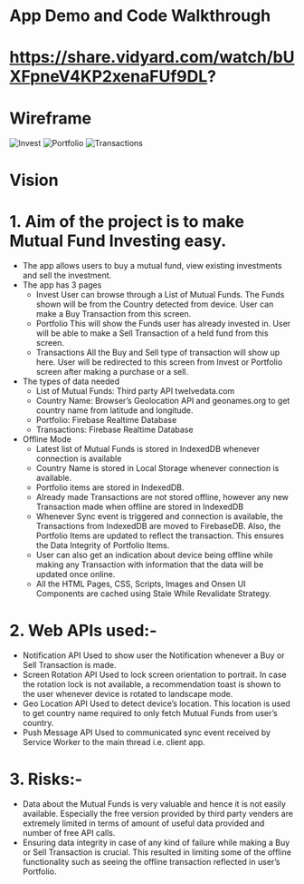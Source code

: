 # App Demo and Code Walkthrough
# https://share.vidyard.com/watch/bUXFpneV4KP2xenaFUf9DL?

# Wireframe
![Invest](https://github.com/abhaymlimaye/mutual-fund_pwa/assets/32418776/9bd1a916-0c9a-446d-a3c0-8dd6e0c6a493)
![Portfolio](https://github.com/abhaymlimaye/mutual-fund_pwa/assets/32418776/c3199a3b-1c16-460a-ab83-100e77582a4b)
![Transactions](https://github.com/abhaymlimaye/mutual-fund_pwa/assets/32418776/a6edf827-3613-4c57-9325-8ca36e39c620)

# Vision
# 1.	Aim of the project is to make Mutual Fund Investing easy.
* The app allows users to buy a mutual fund, view existing investments and sell the investment.
* The app has 3 pages
    - Invest
    User can browse through a List of Mutual Funds. The Funds shown will be from the Country detected from device. User can make a Buy Transaction from this screen.
    -	Portfolio
    This will show the Funds user has already invested in. User will be able to make a Sell Transaction of a held fund from this screen.
    -	Transactions
All the Buy and Sell type of transaction will show up here. User will be redirected to this screen from Invest or Portfolio screen after making a purchase or a sell.
*	The types of data needed
    -	List of Mutual Funds: Third party API twelvedata.com
    -	Country Name: Browser’s Geolocation API and geonames.org to get country name from latitude and longitude.
    -	Portfolio: Firebase Realtime Database
    -	Transactions: Firebase Realtime Database
*	Offline Mode
    -	Latest list of Mutual Funds is stored in IndexedDB whenever connection is available
    -	Country Name is stored in Local Storage whenever connection is available.
    -	Portfolio items are stored in IndexedDB. 
    -	Already made Transactions are not stored offline, however any new Transaction made when offline are stored in IndexedDB
    -	Whenever Sync event is triggered and connection is available, the Transactions from IndexedDB are moved to FirebaseDB. Also, the Portfolio Items are updated to reflect the transaction. This ensures the Data Integrity of Portfolio Items.
    -	User can also get an indication about device being offline while making any Transaction with information that the data will be updated once online. 
    -	All the HTML Pages, CSS, Scripts, Images and Onsen UI Components are cached using Stale While Revalidate Strategy.

# 2.	Web APIs used:-
*	Notification API
    Used to show user the Notification whenever a Buy or Sell Transaction is made.
*	Screen Rotation API
    Used to lock screen orientation to portrait. In case the rotation lock is not available, a recommendation toast is shown to the user whenever device is rotated to landscape mode.
*	Geo Location API
    Used to detect device’s location. This location is used to get country name required to only fetch Mutual Funds from user’s country.
*	Push Message API
    Used to communicated sync event received by Service Worker to the main thread i.e. client app.

# 3.	Risks:-
*	Data about the Mutual Funds is very valuable and hence it is not easily available. Especially the free version provided by third party venders are extremely limited in terms of amount of useful data provided and number of free API calls.
*	Ensuring data integrity in case of any kind of failure while making a Buy or Sell Transaction is crucial. This resulted in limiting some of the offline functionality such as seeing the offline transaction reflected in user’s Portfolio.
